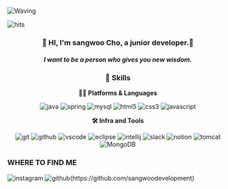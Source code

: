 <!-- Header -->

![Waving](https://capsule-render.vercel.app/api?type=shark&height=300&color=gradient)


![hits](https://hits.seeyoufarm.com/api/count/incr/badge.svg?url=https%3A%2F%2Fgithub.com%2Fsangwoodevelopment&edge_flat=false&title=hits)

<div align="center">

### 🙇 HI, I'm sangwoo Cho, a junior developer.🌱

##### I want to be a person who gives you new wisdom.


<!-- Body -->

### 🦾 Skills
**🧑‍💻 Platforms & Languages**
<!-- Oracle의 요청으로 Java 로고가 Simple Icons에서 삭제되었기에 대신 OpenJDK의 로고를 사용 -->
![java](https://img.shields.io/badge/java-ffffff.svg?&style=for-the-badge&logo=openjdk&logoColor=black)
![spring](https://img.shields.io/badge/spring-6DB33F.svg?&style=for-the-badge&logo=spring&logoColor=white)
![mysql](https://img.shields.io/badge/mysql-4479A1.svg?&style=for-the-badge&logo=mysql&logoColor=white)
![html5](https://img.shields.io/badge/html5-E34F26.svg?&style=for-the-badge&logo=html5&logoColor=white)
![css3](https://img.shields.io/badge/css3-1572B6.svg?&style=for-the-badge&logo=css3&logoColor=white)
![javascript](https://img.shields.io/badge/javascript-F7DF1E.svg?&style=for-the-badge&logo=javascript&logoColor=white)

**🛠️ Infra and Tools**

![git](https://img.shields.io/badge/git-F05032.svg?&style=for-the-badge&logo=git&logoColor=white)
![github](https://img.shields.io/badge/github-181717.svg?&style=for-the-badge&logo=github&logoColor=white)
![vscode](https://img.shields.io/badge/vscode-007ACC.svg?&style=for-the-badge&logo=visualstudiocode&logoColor=white)
![eclipse](https://img.shields.io/badge/eclipse-2C2255.svg?&style=for-the-badge&logo=eclipseide&logoColor=white)
![intellij](https://img.shields.io/badge/intellij-000000.svg?&style=for-the-badge&logo=intellijidea&logoColor=white)
![slack](https://img.shields.io/badge/slack-4A154B.svg?&style=for-the-badge&logo=slack&logoColor=white)
![notion](https://img.shields.io/badge/notion-000000.svg?&style=for-the-badge&logo=notion&logoColor=white)
![tomcat](https://img.shields.io/badge/comcat-F8DC75.svg?&style=for-the-badge&logo=apachetomcat&logoColor=000000)
![MongoDB](https://img.shields.io/badge/MongoDB-47A248.svg?&style=for-the-badge&logo=mongodb&logoColor=white)



</div>

### WHERE TO FIND ME
![instagram](https://img.shields.io/badge/instagram-E4405F.svg?&style=for-the-badge&logo=instagram&logoColor=white)
![github(https://github.com/sangwoodevelopment)](https://img.shields.io/badge/github-181717.svg?&style=for-the-badge&logo=github&logoColor=white)
